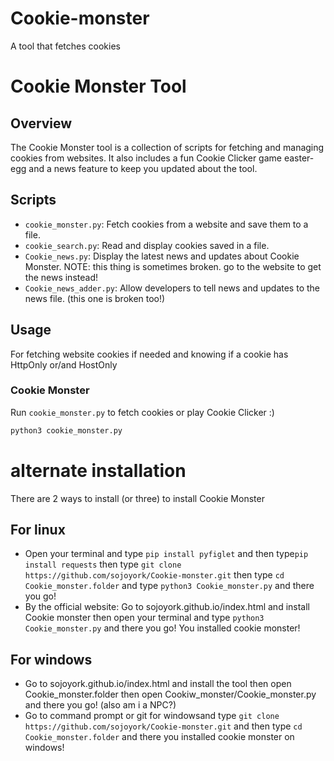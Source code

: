 # Cookie-monster
A tool that fetches cookies

# Cookie Monster Tool

## Overview

The Cookie Monster tool is a collection of scripts for fetching and managing cookies from websites. It also includes a fun Cookie Clicker game easter-egg and a news feature to keep you updated about the tool.

## Scripts

- `cookie_monster.py`: Fetch cookies from a website and save them to a file.
- `cookie_search.py`: Read and display cookies saved in a file.
- `Cookie_news.py`: Display the latest news and updates about Cookie Monster. NOTE: this thing is sometimes broken. go to the website to get the news instead!
- `Cookie_news_adder.py`: Allow developers to tell news and updates to the news file. (this one is broken too!)

## Usage
For fetching website cookies if needed and knowing if a cookie has HttpOnly or/and HostOnly 

### Cookie Monster

Run `cookie_monster.py` to fetch cookies or play Cookie Clicker :)

```sh
python3 cookie_monster.py
```
# alternate installation
There are 2 ways to install (or three) to install Cookie Monster
## For linux
- Open your terminal and type `pip install pyfiglet` and then type`pip install requests` then type `git clone https://github.com/sojoyork/Cookie-monster.git` then type `cd Cookie_monster.folder` and type `python3 Cookie_monster.py` and there you go!
- By the official website: Go to sojoyork.github.io/index.html and install Cookie monster then open your terminal and type `python3 Cookie_monster.py` and there you go! You installed cookie monster!
## For windows
- Go to sojoyork.github.io/index.html and install the tool then open Cookie_monster.folder then open Cookiw_monster/Cookie_monster.py and there you go! (also am i a NPC?)
- Go to command prompt or git for windowsand type `git clone https://github.com/sojoyork/Cookie-monster.git` and then type `cd Cookie_monster.folder` and there you installed cookie monster on windows!
